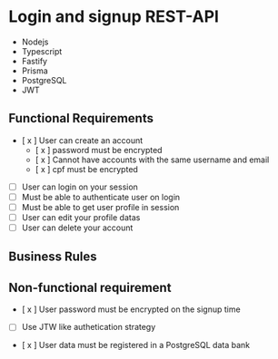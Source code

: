 # Login and signup REST-API

- Nodejs
- Typescript
- Fastify
- Prisma
- PostgreSQL
- JWT

## Functional Requirements

- [ x ] User can create an account
    - [ x ] password must be encrypted
    - [ x ] Cannot have accounts with the same username and email
    - [ x ] cpf must be encrypted
- [ ] User can login on your session
- [ ] Must be able to authenticate user on login
- [ ] Must be able to get user profile in session
- [ ] User can edit your profile datas
- [ ] User can delete your account

## Business Rules

## Non-functional requirement

- [ x ] User password must be encrypted on the signup time
- [ ] Use JTW like authetication strategy
- [ x ] User data must be registered in a PostgreSQL data bank
